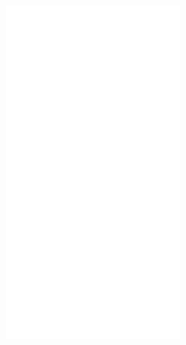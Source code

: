 <img alt="🦑" align="left" width="400px" src="https://github.com/withshubh/withshubh/blob/master/metrics.header.svg">

<img alt="🦑" align="left" width="400px" src="https://github.com/withshubh/withshubh/blob/master/metrics.plugin.followup.svg">

<img alt="🦑" align="left" width="400px" src="https://github.com/withshubh/withshubh/blob/master/metrics.plugin.lines.svg">

<img alt="🦑" align="left" width="400px" src="https://github.com/withshubh/withshubh/blob/master/metrics.plugin.languages.svg">

<img alt="🦑" align="left" width="400px" src="https://github.com/withshubh/withshubh/blob/master/metrics.plugin.isocalendar.svg">
<img alt="🦑" align="left" width="400px" src="https://github.com/withshubh/withshubh/blob/master/metrics.plugin.habits.svg">




<!--
<img alt="🦑" align="left" width="400px" src="https://github.com/withshubh/withshubh/blob/master/metrics.additional.svg"> -->
